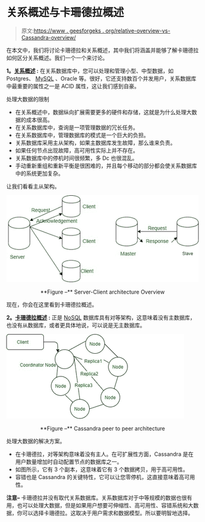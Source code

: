 # 关系概述与卡珊德拉概述

> 原文:[https://www . geesforgeks . org/relative-overview-vs-Cassandra-overview/](https://www.geeksforgeeks.org/relational-overview-vs-cassandra-overview/)

在本文中，我们将讨论卡珊德拉和关系概述，其中我们将涵盖并能够了解卡珊德拉如何区分关系概述。我们一个一个来讨论。

**1。[关系概述](https://www.geeksforgeeks.org/relational-model-in-dbms/) :**
在关系数据库中，您可以处理和管理小型、中型数据，如 Postgres、 [MySQL](https://www.geeksforgeeks.org/mysql-common-mysql-queries/) 、Oracle 等。很好，它还支持数百个并发用户，关系数据库中最重要的属性之一是 ACID 属性，这让我们感到自豪。

处理大数据的限制

*   在关系概述中，数据纵向扩展需要更多的硬件和存储，这就是为什么处理大数据的成本很高。
*   在关系数据库中，查询是一项管理数据的冗长任务。
*   在关系数据库中，管理数据库的模式是一个巨大的负担。
*   关系数据库采用主从架构，如果主数据库发生故障，那么谁来负责。
*   如果任何节点出现故障，高可用性实际上并不存在。
*   关系数据库中的停机时间很频繁，多 Dc 也很混乱。
*   手动重新重组和重新平衡是很困难的，并且每个移动的部分都会使关系数据库中的系统更加复杂。

让我们看看主从架构。

![](img/2d76ab2ca7c3d811f1ecfa6af7af3f5c.png)

<center>**Figure –** Server-Client architecture Overview</center>

现在，你会在这里看到卡珊德拉概述。

**2。[卡珊德拉概述](https://www.geeksforgeeks.org/apache-cassandra-nosql-database/) :**
正是 [NoSQL](https://www.geeksforgeeks.org/introduction-to-nosql/) 数据库具有对等架构，这意味着没有主数据库，也没有从数据库，或者更具体地说，可以说是无主数据库。

![](img/09d500cbd6276793852771e54b351c97.png)

<center>**Figure –** Cassandra peer to peer architecture</center>

处理大数据的解决方案。

*   在卡珊德拉，对等架构意味着没有主人。在可扩展性方面，Cassandra 是在用户数量增加时自动配置节点的数据库之一。
*   如图所示，它有 3 个副本，这意味着它有 3 个数据拷贝，用于高可用性。
*   容错也是 Cassandra 的关键特性，它可以让您零停机，这直接意味着高可用性。

**注意–**
卡珊德拉并没有取代关系数据库。关系数据库对于中等规模的数据也很有用，也可以处理大数据，但是如果用户想要可伸缩性、高可用性、容错系统和大数据，你可以选择卡珊德拉。这取决于用户需求和数据模型。所以要明智地选择。